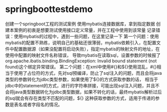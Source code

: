 # springboottestdemo
创建一个springboot工程的测试案例
使用mybatis连接数据库，拿到指定数据
创建本案例的初衷是想要测试使用接口定义常量，并在工程中使用到该常量
记录错误：使用mybatis的过程中，遇到一些问题，在这里记录一下
第一个问题：使用mybatis的配置不熟练，说明自己的基础还很薄弱，mybatis依赖引入，在配置文件中配置数据源（如果没配置将启动失败），指定mybatis的映射文件的地址，在使用中配置的映射文件名称错误，
导致mybatis在读取sql，设置参数的时候报了org.apache.ibatis.binding.BindingException: Invalid bound statement (not found)这个绑定异常错误。
第二个问题：在xml中使用#{}和${}使用混乱，#{}相当于使用了占位符的方式，先对sql预编译，防止了sql注入的问题，而且会将java类型的参数转化为jdbc类型参数，如果使用了${}的方式获取参数的话，
相当于jdbc中的statement的方式，进行的字符串拼接，可能出现sql注入问题，并且不会将java类型数据转化为jdbc类型数据，如果不转化的话，最终mybatis解析过后的sql就会有存在类型不匹配的问题，${}
这种获取参数的方式，适用于传递的参数是表名或者字段名的情况。
